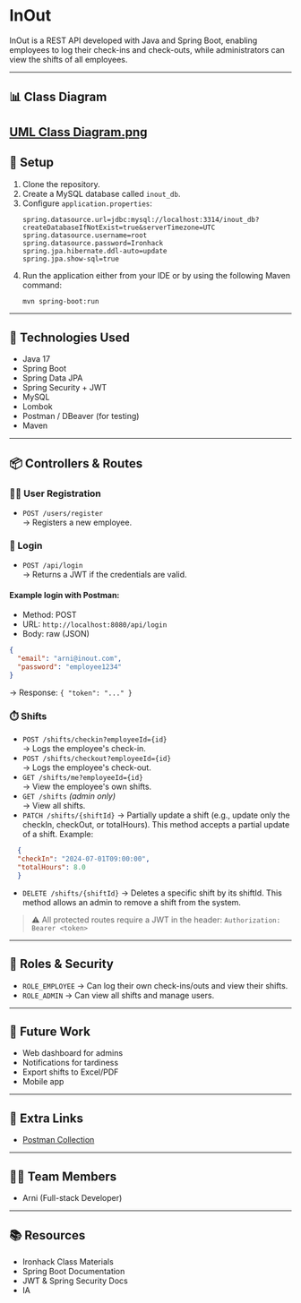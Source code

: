 # InOut

InOut is a REST API developed with Java and Spring Boot, enabling employees to log their check-ins and check-outs, while administrators can view the shifts of all employees.

---

## 📊 Class Diagram

[UML Class Diagram.png](UML%20Class%20Diagram.png)
---

## 🚀 Setup

1. Clone the repository.
2. Create a MySQL database called `inout_db`.
3. Configure `application.properties`:
   ```properties
   spring.datasource.url=jdbc:mysql://localhost:3314/inout_db?createDatabaseIfNotExist=true&serverTimezone=UTC
   spring.datasource.username=root
   spring.datasource.password=Ironhack
   spring.jpa.hibernate.ddl-auto=update
   spring.jpa.show-sql=true
   ```
4. Run the application either from your IDE or by using the following Maven command:
   ```bash
   mvn spring-boot:run
   ```

---

## 🧱 Technologies Used

- Java 17
- Spring Boot
- Spring Data JPA
- Spring Security + JWT
- MySQL
- Lombok
- Postman / DBeaver (for testing)
- Maven

---

## 📦 Controllers & Routes

### 🧑‍💼 User Registration

- `POST /users/register`  
  → Registers a new employee.

### 🔐 Login

- `POST /api/login`  
  → Returns a JWT if the credentials are valid.

#### Example login with Postman:
- Method: POST
- URL: `http://localhost:8080/api/login`
- Body: raw (JSON)

```json
{
  "email": "arni@inout.com",
  "password": "employee1234"
}
```

→ Response: `{ "token": "..." }`

### ⏱️ Shifts

- `POST /shifts/checkin?employeeId={id}`  
  →  Logs the employee's check-in.
- `POST /shifts/checkout?employeeId={id}`  
  → Logs the employee's check-out.
- `GET /shifts/me?employeeId={id}`  
  → View the employee's own shifts.
- `GET /shifts` *(admin only)*  
  → View all shifts.
- `PATCH /shifts/{shiftId}`
  → Partially update a shift (e.g., update only the checkIn, checkOut, or totalHours). This method accepts a partial update of a shift.
  Example:

```json
  {
  "checkIn": "2024-07-01T09:00:00",
  "totalHours": 8.0
  }
```
- `DELETE /shifts/{shiftId}`
  → Deletes a specific shift by its shiftId. This method allows an admin to remove a shift from the system.

> ⚠️ All protected routes require a JWT in the header:
> `Authorization: Bearer <token>`

---

## 🔐 Roles & Security

- `ROLE_EMPLOYEE` → Can log their own check-ins/outs and view their shifts.
- `ROLE_ADMIN` → Can view all shifts and manage users.

---

## 🔄 Future Work

- Web dashboard for admins
- Notifications for tardiness
- Export shifts to Excel/PDF
- Mobile app

---

## 📁 Extra Links

- [Postman Collection](#)

---

## 👨‍💻 Team Members

- Arni (Full-stack Developer)

---

## 📚 Resources

- Ironhack Class Materials
- Spring Boot Documentation
- JWT & Spring Security Docs
- IA